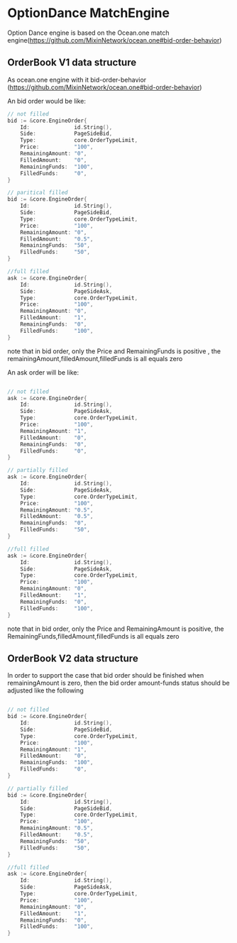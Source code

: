 # OptionDance MatchEngine

Option Dance engine is based on the Ocean.one match engine(https://github.com/MixinNetwork/ocean.one#bid-order-behavior)

## OrderBook V1 data structure

As ocean.one engine with it bid-order-behavior (https://github.com/MixinNetwork/ocean.one#bid-order-behavior)


An bid order would be like: 
```go
// not filled
bid := &core.EngineOrder{
    Id:              id.String(),
    Side:            PageSideBid,
    Type:            core.OrderTypeLimit,
    Price:           "100",
    RemainingAmount: "0",
    FilledAmount:    "0",
    RemainingFunds:  "100",
    FilledFunds:     "0",
}

// paritical filled
bid := &core.EngineOrder{
    Id:              id.String(),
    Side:            PageSideBid,
    Type:            core.OrderTypeLimit,
    Price:           "100",
    RemainingAmount: "0",
    FilledAmount:    "0.5",
    RemainingFunds:  "50",
    FilledFunds:     "50",
}

//full filled
ask := &core.EngineOrder{
    Id:              id.String(),
    Side:            PageSideAsk,
    Type:            core.OrderTypeLimit,
    Price:           "100",
    RemainingAmount: "0",
    FilledAmount:    "1",
    RemainingFunds:  "0",
    FilledFunds:     "100",
}
```

note that in bid order, only the Price and RemainingFunds is positive , the remainingAmount,filledAmount,filledFunds is all equals zero

An ask order will be like:
```go

// not filled
ask := &core.EngineOrder{
    Id:              id.String(),
    Side:            PageSideAsk,
    Type:            core.OrderTypeLimit,
    Price:           "100",
    RemainingAmount: "1",
    FilledAmount:    "0",
    RemainingFunds:  "0",
    FilledFunds:     "0",
}

// partially filled
ask := &core.EngineOrder{
    Id:              id.String(),
    Side:            PageSideAsk,
    Type:            core.OrderTypeLimit,
    Price:           "100",
    RemainingAmount: "0.5",
    FilledAmount:    "0.5",
    RemainingFunds:  "0",
    FilledFunds:     "50",
}

//full filled
ask := &core.EngineOrder{
    Id:              id.String(),
    Side:            PageSideAsk,
    Type:            core.OrderTypeLimit,
    Price:           "100",
    RemainingAmount: "0",
    FilledAmount:    "1",
    RemainingFunds:  "0",
    FilledFunds:     "100",
}
```
note that in bid order, only the Price and RemainingAmount is positive, the RemainingFunds,filledAmount,filledFunds is all equals zero


## OrderBook V2 data structure

In order to support the case that bid order should be finished when remainingAmount is zero, then the bid order amount-funds status should be
adjusted like the following

```go

// not filled
bid := &core.EngineOrder{
    Id:              id.String(),
    Side:            PageSideBid,
    Type:            core.OrderTypeLimit,
    Price:           "100",
    RemainingAmount: "1",
    FilledAmount:    "0",
    RemainingFunds:  "100",
    FilledFunds:     "0",
}

// partially filled
bid := &core.EngineOrder{
    Id:              id.String(),
    Side:            PageSideBid,
    Type:            core.OrderTypeLimit,
    Price:           "100",
    RemainingAmount: "0.5",
    FilledAmount:    "0.5",
    RemainingFunds:  "50",
    FilledFunds:     "50",
}

//full filled
ask := &core.EngineOrder{
    Id:              id.String(),
    Side:            PageSideAsk,
    Type:            core.OrderTypeLimit,
    Price:           "100",
    RemainingAmount: "0",
    FilledAmount:    "1",
    RemainingFunds:  "0",
    FilledFunds:     "100",
}

```
